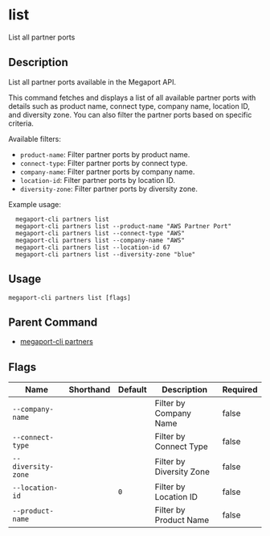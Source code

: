 # list

List all partner ports

## Description

List all partner ports available in the Megaport API.

This command fetches and displays a list of all available partner ports with details such as
product name, connect type, company name, location ID, and diversity zone. You can also filter
the partner ports based on specific criteria.

Available filters:
- `product-name`: Filter partner ports by product name.
- `connect-type`: Filter partner ports by connect type.
- `company-name`: Filter partner ports by company name.
- `location-id`: Filter partner ports by location ID.
- `diversity-zone`: Filter partner ports by diversity zone.

Example usage:

```
  megaport-cli partners list
  megaport-cli partners list --product-name "AWS Partner Port"
  megaport-cli partners list --connect-type "AWS"
  megaport-cli partners list --company-name "AWS"
  megaport-cli partners list --location-id 67
  megaport-cli partners list --diversity-zone "blue"

```



## Usage

```
megaport-cli partners list [flags]
```



## Parent Command

* [megaport-cli partners](megaport-cli_partners.md)




## Flags

| Name | Shorthand | Default | Description | Required |
|------|-----------|---------|-------------|----------|
| `--company-name` |  |  | Filter by Company Name | false |
| `--connect-type` |  |  | Filter by Connect Type | false |
| `--diversity-zone` |  |  | Filter by Diversity Zone | false |
| `--location-id` |  | `0` | Filter by Location ID | false |
| `--product-name` |  |  | Filter by Product Name | false |



